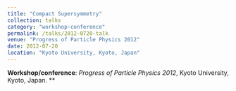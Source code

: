 ```yaml
---
title: "Compact Supersymmetry"
collection: talks
category: "workshop-conference"
permalink: /talks/2012-0720-talk
venue: "Progress of Particle Physics 2012"
date: 2012-07-20
location: "Kyoto University, Kyoto, Japan"
---
```

**Workshop/conference**: *Progress of Particle Physics 2012*, Kyoto University, Kyoto, Japan. **


